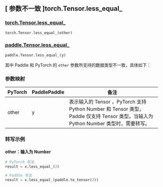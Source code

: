 ## [ 参数不一致 ]torch.Tensor.less_equal_

### [torch.Tensor.less_equal_](https://pytorch.org/docs/stable/generated/torch.Tensor.less_equal_.html)

```python
torch.Tensor.less_equal_(other)
```

### [paddle.Tensor.less_equal_]()

```python
paddle.Tensor.less_equal_(y)
```

其中 Paddle 和 PyTorch 的 `other` 参数所支持的数据类型不一致，具体如下：
### 参数映射

| PyTorch                          | PaddlePaddle                 | 备注                                                   |
|----------------------------------|------------------------------| ------------------------------------------------------ |
| other  |  y  | 表示输入的 Tensor ，PyTorch 支持 Python Number 和 Tensor 类型， Paddle 仅支持 Tensor 类型。当输入为 Python Number 类型时，需要转写。  |

### 转写示例
#### other：输入为 Number
```python
# PyTorch 写法
result = x.less_equal_(2)

# Paddle 写法
result = x.less_equal_(paddle.to_tensor(2))
```
